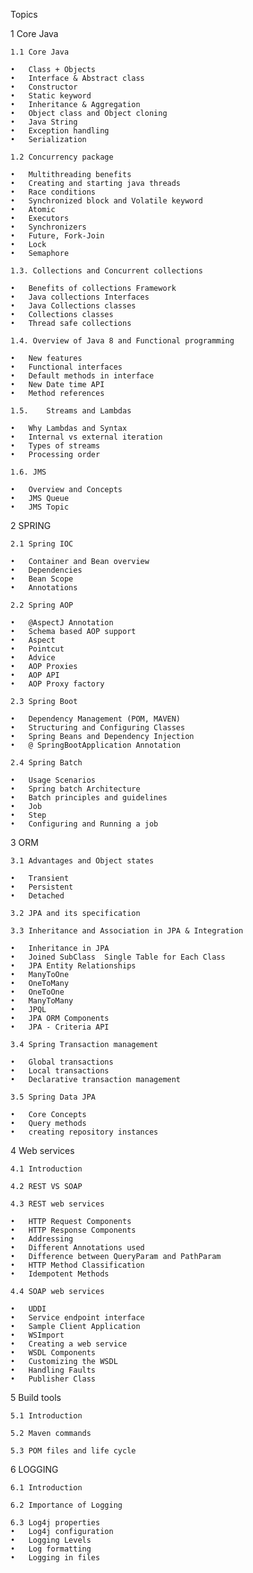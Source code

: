 Topics

1	Core Java

	1.1 Core Java

	•	Class + Objects
	•	Interface & Abstract class
	•	Constructor
	•	Static keyword
	•	Inheritance & Aggregation
	•	Object class and Object cloning
	•	Java String
	•	Exception handling
	•	Serialization

	1.2 Concurrency package

	•	Multithreading benefits
	•	Creating and starting java threads
	•	Race conditions
	•	Synchronized block and Volatile keyword
	•	Atomic
	•	Executors
	•	Synchronizers
	•	Future, Fork-Join
	•	Lock
	•	Semaphore

	1.3. Collections and Concurrent collections

	•	Benefits of collections Framework
	•	Java collections Interfaces
	•	Java Collections classes
	•	Collections classes
	•	Thread safe collections

	1.4. Overview of Java 8 and Functional programming

	•	New features
	•	Functional interfaces
	•	Default methods in interface
	•	New Date time API
	•	Method references

	1.5.	Streams and Lambdas

	•	Why Lambdas and Syntax
	•	Internal vs external iteration
	•	Types of streams
	•	Processing order

	1.6. JMS

	•	Overview and Concepts
	•	JMS Queue
	•	JMS Topic

2  SPRING

	2.1 Spring IOC

	•	Container and Bean overview
	•	Dependencies
	•	Bean Scope
	•	Annotations

	2.2 Spring AOP

	•	@AspectJ Annotation
	•	Schema based AOP support
	•	Aspect
	•	Pointcut 
	•	Advice
	•	AOP Proxies
	•	AOP API
	•	AOP Proxy factory

	2.3 Spring Boot	

	•	Dependency Management (POM, MAVEN)
	•	Structuring and Configuring Classes
	•	Spring Beans and Dependency Injection 
	•	@ SpringBootApplication Annotation

	2.4 Spring Batch

	•	Usage Scenarios
	•	Spring batch Architecture
	•	Batch principles and guidelines
	•	Job
	•	Step
	•	Configuring and Running a job

3 ORM

	3.1 Advantages and Object states
	
	•	Transient
	•	Persistent 
	•	Detached
	
	3.2 JPA and its specification

	3.3 Inheritance and Association in JPA & Integration 

	•	Inheritance in JPA	
	•	Joined SubClass	 Single Table for Each Class	
	•	JPA Entity Relationships
	•	ManyToOne	
	•	OneToMany	
	•	OneToOne	
	•	ManyToMany	
	•	JPQL		
	•	JPA ORM Components		
	•	JPA - Criteria API

	3.4 Spring Transaction management

	•	Global transactions
	•	Local transactions
	•	Declarative transaction management

	3.5 Spring Data JPA
 
	•	Core Concepts
	•	Query methods
	•	creating repository instances

4 Web services

	4.1 Introduction
 
	4.2 REST VS SOAP

	4.3 REST web services

	•	HTTP Request Components		
	•	HTTP Response Components		
	•	Addressing		
	•	Different Annotations used		
	•	Difference between QueryParam and PathParam		
	•	HTTP Method Classification		
	•	Idempotent Methods	

	4.4 SOAP web services

	•	UDDI		
	•	Service endpoint interface		
	•	Sample Client Application		
	•	WSImport		
	•	Creating a web service		
	•	WSDL Components		
	•	Customizing the WSDL		
	•	Handling Faults		
	•	Publisher Class	

5 Build tools

	5.1 Introduction

	5.2 Maven commands

	5.3 POM files and life cycle

6 LOGGING

	6.1 Introduction

	6.2 Importance of Logging

	6.3 Log4j properties
	•	Log4j configuration
	•	Logging Levels
	•	Log formatting
	•	Logging in files







	

